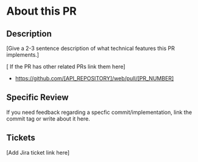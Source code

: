 # About this PR

## Description

[Give a 2-3 sentence description of what technical features this PR implements.]

[ If the PR has other related PRs link them here]

- https://github.com/[API_REPOSITORY]/web/pull/[PR_NUMBER]

## Specific Review

If you need feedback regarding a specfic commit/implementation, link the commit tag or write about it here.

## Tickets

[Add Jira ticket link here]
